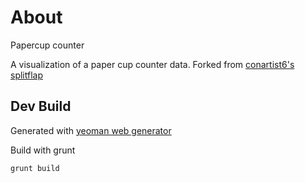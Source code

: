 # About
Papercup counter

A visualization of a paper cup counter data.
Forked from [conartist6's splitflap](https://github.com/conartist6/splitflap)


## Dev Build

Generated with [yeoman web generator](http://yeoman.io/)

Build with grunt

```
grunt build
```
